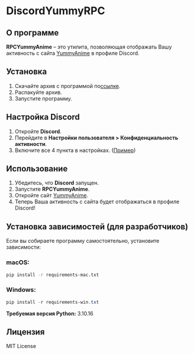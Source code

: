 # DiscordYummyRPC

## О программе
**RPCYummyAnime** – это утилита, позволяющая отображать Вашу активность с сайта [YummyAnime](https://yummy-anime.ru/) в профиле Discord.

## Установка

1. Скачайте архив с программой по[ссылке](https://discord.yani.tv/).
2. Распакуйте архив.
3. Запустите программу.


## Настройка Discord
1. Откройте **Discord**.
2. Перейдите в **Настройки пользователя > Конфиденциальность активности**.
3. Включите все 4 пункта в настройках. ([Пример](https://discord.yani.tv/static/img/docs_pics/rpc_sw.png))

## Использование
1. Убедитесь, что **Discord** запущен.
2. Запустите **RPCYummyAnime**.
3. Откройте сайт [YummyAnime](https://yummy-anime.ru/).
4. Теперь Ваша активность с сайта будет отображаться в профиле Discord!

## Установка зависимостей (для разработчиков)
Если вы собираете программу самостоятельно, установите зависимости:

### macOS:
```bash
pip install -r requirements-mac.txt
```

### Windows:
```powershell
pip install -r requirements-win.txt
```

**Требуемая версия Python:** 3.10.16

## Лицензия
MIT License

